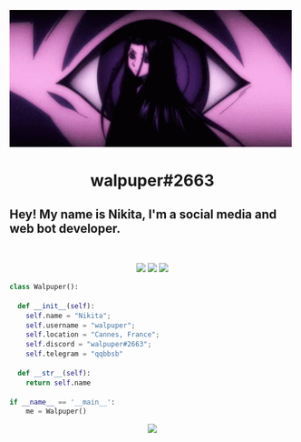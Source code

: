 ![Header](https://github.com/loppy33/loppy33/blob/main/assets/1.gif)

<h1 align="center">
  <b>walpuper#2663</b>
</h1>

## Hey! My name is Nikita, I'm a social media and web bot developer.

<br>

<p>
<div align="center">
  <img src="https://img.shields.io/badge/-HTML-c58545?style=for-the-badge&logo=html5&logoColor=c58545&labelColor=282828">
  <img src="https://img.shields.io/badge/-CSS-d1a01f?style=for-the-badge&logo=css3&logoColor=d1a01f&labelColor=282828">
  <img src="https://img.shields.io/badge/-Python-98b982?style=for-the-badge&logo=python&logoColor=98b982&labelColor=282828">
</div>
</p>

```python
class Walpuper():
    
  def __init__(self):
    self.name = "Nikita";
    self.username = "walpuper";
    self.location = "Cannes, France";
    self.discord = "walpuper#2663";
    self.telegram = "qqbbsb"

  def __str__(self):
    return self.name

if __name__ == '__main__':
    me = Walpuper()
```

<div align="center">
  <a href="https://open.spotify.com/user/7o4wtswiio3fy4rwso4pogfu2">
    <img src="https://readme-spotify-tingz.vercel.app/api/now-playing">
  </a>
</div>



